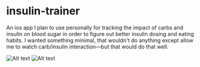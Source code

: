 # insulin-trainer
An ios app I plan to use personally for tracking the impact of carbs and insulin on blood sugar in order to figure out better insulin dosing and eating habits.
I wanted something minimal, that wouldn't do anything except allow me to watch carb/insulin interaction—but that would do that well.

![Alt text](http://symbolflux.com/images/insulintrainer1.png "First screenshot")
![Alt text](http://symbolflux.com/images/insulintrainer2.png "First screenshot")
